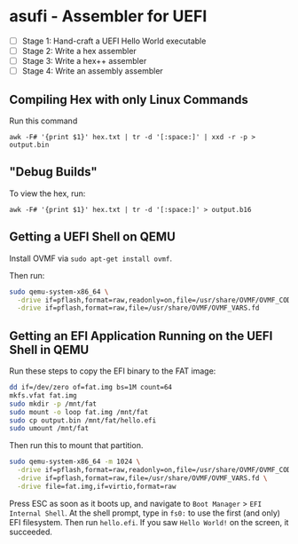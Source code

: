 # asufi - Assembler for UEFI

- [ ] Stage 1: Hand-craft a UEFI Hello World executable
- [ ] Stage 2: Write a hex assembler
- [ ] Stage 3: Write a hex++ assembler
- [ ] Stage 4: Write an assembly assembler

## Compiling Hex with only Linux Commands

Run this command

```
awk -F# '{print $1}' hex.txt | tr -d '[:space:]' | xxd -r -p > output.bin
```

## "Debug Builds"

To view the hex, run:

```
awk -F# '{print $1}' hex.txt | tr -d '[:space:]' > output.b16
```

## Getting a UEFI Shell on QEMU

Install OVMF via `sudo apt-get install ovmf`.

Then run:

```bash
sudo qemu-system-x86_64 \
  -drive if=pflash,format=raw,readonly=on,file=/usr/share/OVMF/OVMF_CODE.fd \
  -drive if=pflash,format=raw,file=/usr/share/OVMF/OVMF_VARS.fd
```

## Getting an EFI Application Running on the UEFI Shell in QEMU

Run these steps to copy the EFI binary to the FAT image:

```bash
dd if=/dev/zero of=fat.img bs=1M count=64
mkfs.vfat fat.img
sudo mkdir -p /mnt/fat
sudo mount -o loop fat.img /mnt/fat
sudo cp output.bin /mnt/fat/hello.efi
sudo umount /mnt/fat
```

Then run this to mount that partition.

```bash
sudo qemu-system-x86_64 -m 1024 \
  -drive if=pflash,format=raw,readonly=on,file=/usr/share/OVMF/OVMF_CODE.fd \
  -drive if=pflash,format=raw,file=/usr/share/OVMF/OVMF_VARS.fd \
  -drive file=fat.img,if=virtio,format=raw
```

Press ESC as soon as it boots up, and navigate to
`Boot Manager` > `EFI Internal Shell`. At the shell prompt, type in `fs0:` to
use the first (and only) EFI filesystem. Then run `hello.efi`. If you saw
`Hello World!` on the screen, it succeeded.
